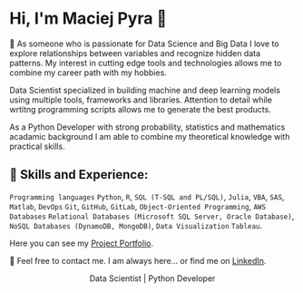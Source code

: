 # Hi, I'm Maciej Pyra 👋
 :thought_balloon: As someone who is passionate for Data Science and Big Data I love to explore relationships between variables and recognize hidden data patterns. My interest in cutting edge tools and technologies allows me to combine my career path with my hobbies.

Data Scientist specialized in building machine and deep learning models using multiple tools, frameworks and libraries. Attention to detail while wrtitng programming scripts allows me to generate the best products.

As a Python Developer with strong probability, statistics and mathematics acadamic background I am able to combine my theoretical knowledge with practical skills.

## :speech_balloon: Skills and Experience:
`Programming languages` `Python`, `R`, `SQL (T-SQL and PL/SQL)`, `Julia`, `VBA`, `SAS`, `Matlab`, 
`DevOps` `Git`, `GitHub`, `GitLab`, `Object-Oriented Programming`, `AWS`
`Databases` `Relational Databases (Microsoft SQL Server, Oracle Database)`, `NoSQL Databases (DynamoDB, MongoDB)`,
`Data Visualization` `Tableau`.


Here you can see my [Project Portfolio](https://maciejpyra.github.io/Maciej_Portfolio_2/).

:email: Feel free to contact me. I am always here... or find me on [LinkedIn](https://www.linkedin.com/in/maciej-pyra/).


<p align="center">Data Scientist | Python Developer</p>
